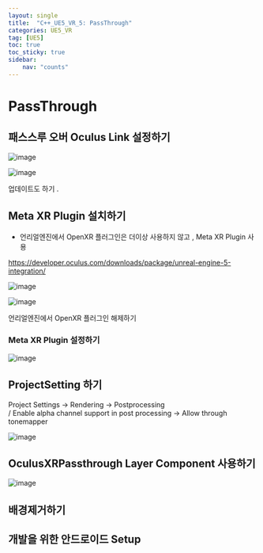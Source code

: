```yaml
---
layout: single
title:  "C++_UE5_VR_5: PassThrough"
categories: UE5_VR
tag: [UE5]
toc: true
toc_sticky: true
sidebar:
    nav: "counts"
---
```


# PassThrough

## 패스스루 오버 Oculus Link 설정하기 
   
![image](https://github.com/silverlnng/DatastructureStudy/assets/112385982/bdc2a1de-f284-42c8-8016-a0ca9bb454a6)
   
![image](https://github.com/silverlnng/DatastructureStudy/assets/112385982/04ef16f2-f908-4e61-abaf-b4a6d298705f)
   
업데이트도 하기 .
   
## Meta XR Plugin 설치하기

* 언리얼엔진에서 OpenXR 플러그인은 더이상 사용하지 않고 , Meta XR Plugin 사용
   
<https://developer.oculus.com/downloads/package/unreal-engine-5-integration/>

   
![image](https://github.com/silverlnng/DatastructureStudy/assets/112385982/663d8e0e-74ea-400d-9e2d-51e1a027a0e6)


![image](https://github.com/silverlnng/DatastructureStudy/assets/112385982/15b8e038-947f-46fd-8636-5e882bd0165d)
   
언리얼엔진에서 OpenXR 플러그인 해제하기
   
### Meta XR Plugin 설정하기 

![image](https://github.com/silverlnng/DatastructureStudy/assets/112385982/eec7f01e-508a-4d3e-883c-9ea290246f2a)
   
## ProjectSetting 하기    
Project Settings -> Rendering -> Postprocessing   
 / Enable alpha channel support in post processing -> Allow through tonemapper

![image](https://github.com/silverlnng/DatastructureStudy/assets/112385982/c8a53702-7b62-4fc5-bbc5-4e728c947869)

## OculusXRPassthrough Layer Component 사용하기

![image](https://github.com/silverlnng/DatastructureStudy/assets/112385982/6e10b3cf-d76c-438c-be60-1f46737f3147)

## 배경제거하기

## 개발을 위한 안드로이드 Setup